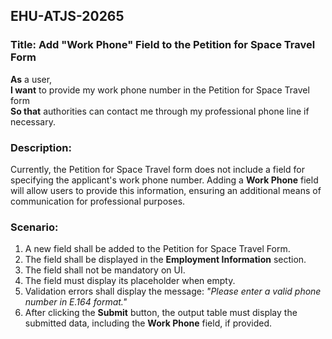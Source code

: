 ## EHU-ATJS-20265

### Title: Add "Work Phone" Field to the Petition for Space Travel Form

**As** a user,  
**I want** to provide my work phone number in the Petition for Space Travel form  
**So that** authorities can contact me through my professional phone line if necessary.

### Description:
Currently, the Petition for Space Travel form does not include a field for specifying the applicant's work phone number. Adding a **Work Phone** field will allow users to provide this information, ensuring an additional means of communication for professional purposes.

### Scenario:
1. A new field shall be added to the Petition for Space Travel Form.
2. The field shall be displayed in the **Employment Information** section.
3. The field shall not be mandatory on UI.
4. The field must display its placeholder when empty.
5. Validation errors shall display the message: *"Please enter a valid phone number in E.164 format."*
6. After clicking the **Submit** button, the output table must display the submitted data, including the **Work Phone** field, if provided.
